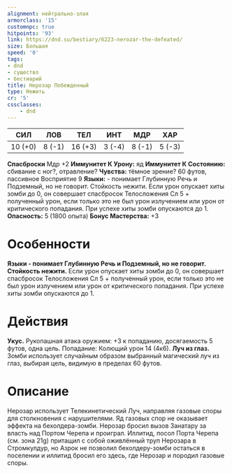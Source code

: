 ```yaml
---
alignment: нейтрально-злая
armorclass: '15'
customnpc: true
hitpoints: '93'
link: https://dnd.su/bestiary/6223-nerozar-the-defeated/
size: Большая
speed: '0'
tags:
- dnd
- существо
- бестиарий
title: Нерозар Побежденный
type: Нежить
cr: '5'
cssclasses:
    - dnd
---
```



| СИЛ | ЛОВ | ТЕЛ | ИНТ | МДР | ХАР |
|---|---|---|---|---|---|
| 10 (+0) | 8 (-1) | 16 (+3) | 3 (-4) | 8 (-1) | 5 (-3) |
**Спасброски** Мдр +2
**Иммунитет К Урону:** яд
**Иммунитет К Состоянию:** сбивание с ног?, отравление?
**Чувства:** тёмное зрение? 60 футов, пассивное Восприятие 9
**Языки:** - понимает Глубинную Речь и Подземный, но не говорит.
Стойкость нежити. Если урон опускает хиты зомби до 0, он совершает спасбросок Телосложения Сл 5 + полученный урон, если только это не был урон излучением или урон от критического попадания. При успехе хиты зомби опускаются до 1.
**Опасность:** 5 (1800 опыта)
**Бонус Мастерства:** +3


# Особенности
**Языки - понимает Глубинную Речь и Подземный, но не говорит.** 
**Стойкость нежити.** Если урон опускает хиты зомби до 0, он совершает спасбросок Телосложения Сл 5 + полученный урон, если только это не был урон излучением или урон от критического попадания. При успехе хиты зомби опускаются до 1.


# Действия
**Укус.** Рукопашная атака оружием: +3 к попаданию, досягаемость 5 футов, одна цель. Попадание: Колющий урон 14 (4к6).
**Луч из глаз.** Зомби использует случайным образом выбранный магический луч из глаз, выбирая цель, видимую в пределах 60 футов.


# Описание
Нерозар использует Телекинетический Луч, направляя газовые споры для столкновения с нарушителями. Яд газовых спор не оказывает эффекта на бехолдера-зомби. Нерозар бросил вызов Занатару за власть над Портом Черепа и проиграл. Иллитид, посол Порта Черепа (см. зона 21g) притащил с собой оживлённый труп Нерозара в Стромкулдур, но Азрок не позволил бехолдеру-зомби остаться в поселении и иллитид бросил его здесь, где Нерозар и породил газовые споры.